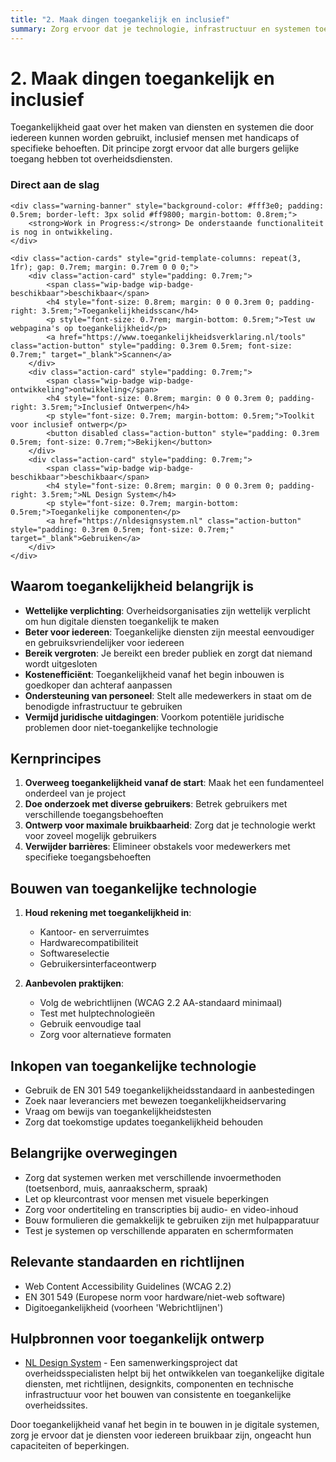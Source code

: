 ```yaml
---
title: "2. Maak dingen toegankelijk en inclusief"
summary: Zorg ervoor dat je technologie, infrastructuur en systemen toegankelijk en inclusief zijn voor alle gebruikers.
---
```


# 2. Maak dingen toegankelijk en inclusief

Toegankelijkheid gaat over het maken van diensten en systemen die door iedereen kunnen worden gebruikt, inclusief mensen met handicaps of specifieke behoeften. Dit principe zorgt ervoor dat alle burgers gelijke toegang hebben tot overheidsdiensten.

<div class="direct-aan-de-slag">
    <h3>Direct aan de slag</h3>

    <div class="warning-banner" style="background-color: #fff3e0; padding: 0.5rem; border-left: 3px solid #ff9800; margin-bottom: 0.8rem;">
        <strong>Work in Progress:</strong> De onderstaande functionaliteit is nog in ontwikkeling.
    </div>

    <div class="action-cards" style="grid-template-columns: repeat(3, 1fr); gap: 0.7rem; margin: 0.7rem 0 0 0;">
        <div class="action-card" style="padding: 0.7rem;">
            <span class="wip-badge wip-badge-beschikbaar">beschikbaar</span>
            <h4 style="font-size: 0.8rem; margin: 0 0 0.3rem 0; padding-right: 3.5rem;">Toegankelijkheidsscan</h4>
            <p style="font-size: 0.7rem; margin-bottom: 0.5rem;">Test uw webpagina's op toegankelijkheid</p>
            <a href="https://www.toegankelijkheidsverklaring.nl/tools" class="action-button" style="padding: 0.3rem 0.5rem; font-size: 0.7rem;" target="_blank">Scannen</a>
        </div>
        <div class="action-card" style="padding: 0.7rem;">
            <span class="wip-badge wip-badge-ontwikkeling">ontwikkeling</span>
            <h4 style="font-size: 0.8rem; margin: 0 0 0.3rem 0; padding-right: 3.5rem;">Inclusief Ontwerpen</h4>
            <p style="font-size: 0.7rem; margin-bottom: 0.5rem;">Toolkit voor inclusief ontwerp</p>
            <button disabled class="action-button" style="padding: 0.3rem 0.5rem; font-size: 0.7rem;">Bekijken</button>
        </div>
        <div class="action-card" style="padding: 0.7rem;">
            <span class="wip-badge wip-badge-beschikbaar">beschikbaar</span>
            <h4 style="font-size: 0.8rem; margin: 0 0 0.3rem 0; padding-right: 3.5rem;">NL Design System</h4>
            <p style="font-size: 0.7rem; margin-bottom: 0.5rem;">Toegankelijke componenten</p>
            <a href="https://nldesignsystem.nl" class="action-button" style="padding: 0.3rem 0.5rem; font-size: 0.7rem;" target="_blank">Gebruiken</a>
        </div>
    </div>
</div>

## Waarom toegankelijkheid belangrijk is

- **Wettelijke verplichting**: Overheidsorganisaties zijn wettelijk verplicht om hun digitale diensten toegankelijk te maken
- **Beter voor iedereen**: Toegankelijke diensten zijn meestal eenvoudiger en gebruiksvriendelijker voor iedereen
- **Bereik vergroten**: Je bereikt een breder publiek en zorgt dat niemand wordt uitgesloten
- **Kostenefficiënt**: Toegankelijkheid vanaf het begin inbouwen is goedkoper dan achteraf aanpassen
- **Ondersteuning van personeel**: Stelt alle medewerkers in staat om de benodigde infrastructuur te gebruiken
- **Vermijd juridische uitdagingen**: Voorkom potentiële juridische problemen door niet-toegankelijke technologie

## Kernprincipes

1. **Overweeg toegankelijkheid vanaf de start**: Maak het een fundamenteel onderdeel van je project
2. **Doe onderzoek met diverse gebruikers**: Betrek gebruikers met verschillende toegangsbehoeften
3. **Ontwerp voor maximale bruikbaarheid**: Zorg dat je technologie werkt voor zoveel mogelijk gebruikers
4. **Verwijder barrières**: Elimineer obstakels voor medewerkers met specifieke toegangsbehoeften

## Bouwen van toegankelijke technologie

1. **Houd rekening met toegankelijkheid in**:
   - Kantoor- en serverruimtes
   - Hardwarecompatibiliteit
   - Softwareselectie
   - Gebruikersinterfaceontwerp

2. **Aanbevolen praktijken**:
   - Volg de webrichtlijnen (WCAG 2.2 AA-standaard minimaal)
   - Test met hulptechnologieën
   - Gebruik eenvoudige taal
   - Zorg voor alternatieve formaten

## Inkopen van toegankelijke technologie

- Gebruik de EN 301 549 toegankelijkheidsstandaard in aanbestedingen
- Zoek naar leveranciers met bewezen toegankelijkheidservaring
- Vraag om bewijs van toegankelijkheidstesten
- Zorg dat toekomstige updates toegankelijkheid behouden

## Belangrijke overwegingen

- Zorg dat systemen werken met verschillende invoermethoden (toetsenbord, muis, aanraakscherm, spraak)
- Let op kleurcontrast voor mensen met visuele beperkingen
- Zorg voor ondertiteling en transcripties bij audio- en video-inhoud
- Bouw formulieren die gemakkelijk te gebruiken zijn met hulpapparatuur
- Test je systemen op verschillende apparaten en schermformaten

## Relevante standaarden en richtlijnen

- Web Content Accessibility Guidelines (WCAG 2.2)
- EN 301 549 (Europese norm voor hardware/niet-web software)
- Digitoegankelijkheid (voorheen 'Webrichtlijnen')

## Hulpbronnen voor toegankelijk ontwerp

- [NL Design System](https://developer.overheid.nl/communities/nl-design-system) - Een samenwerkingsproject dat overheidsspecialisten helpt bij het ontwikkelen van toegankelijke digitale diensten, met richtlijnen, designkits, componenten en technische infrastructuur voor het bouwen van consistente en toegankelijke overheidssites.

Door toegankelijkheid vanaf het begin in te bouwen in je digitale systemen, zorg je ervoor dat je diensten voor iedereen bruikbaar zijn, ongeacht hun capaciteiten of beperkingen.
